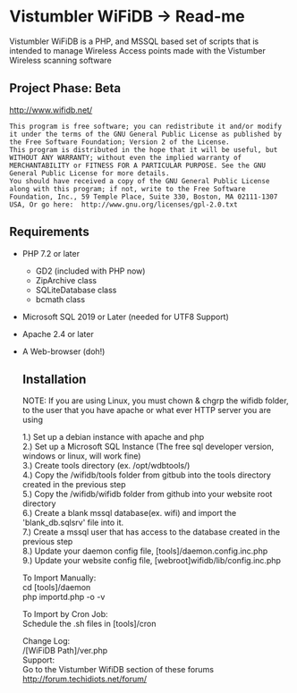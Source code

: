 Vistumbler WiFiDB -> Read-me
===================

Vistumbler WiFiDB is a PHP, and MSSQL based set of scripts that is intended to manage Wireless Access points made with the Vistumber Wireless scanning software  

  Project Phase: Beta
  --------------
  http://www.wifidb.net/

	This program is free software; you can redistribute it and/or modify it under the terms of the GNU General Public License as published by the Free Software Foundation; Version 2 of the License.
	This program is distributed in the hope that it will be useful, but WITHOUT ANY WARRANTY; without even the implied warranty of MERCHANTABILITY or FITNESS FOR A PARTICULAR PURPOSE. See the GNU General Public License for more details.
	You should have received a copy of the GNU General Public License along with this program; if not, write to the Free Software Foundation, Inc., 59 Temple Place, Suite 330, Boston, MA 02111-1307 USA, Or go here:  http://www.gnu.org/licenses/gpl-2.0.txt
		
  Requirements
  --------------
* PHP 7.2 or later  
	* GD2 (included with PHP now)  
	* ZipArchive class  
	* SQLiteDatabase class  
	* bcmath class  
* Microsoft SQL 2019 or Later (needed for UTF8 Support)  
* Apache 2.4 or later  
* A Web-browser (doh!)  

  Installation
  --------------
	NOTE: If you are using Linux, you must chown & chgrp the wifidb folder, to the user 
	that you have apache or what ever HTTP server you are using 
	
	1.) Set up a debian instance with apache and php  
	2.) Set up a Microsoft SQL Instance (The free sql developer version, windows or linux, will work fine)  
	3.) Create tools directory (ex. /opt/wdbtools/)  
	4.) Copy the /wifidb/tools folder from gitbub into the tools directory created in the previous step  
	5.) Copy the /wifidb/wifidb folder from github into your website root directory  
	6.) Create a blank mssql database(ex. wifi) and import the 'blank_db.sqlsrv' file into it.  
	7.) Create a mssql user that has access to the database created in the previous step  
	8.) Update your daemon config file, [tools]/daemon.config.inc.php  
	9.) Update your website config file, [webroot]wifidb/lib/config.inc.php  
	
  To Import Manually:  
	cd [tools]/daemon  
	php importd.php -o -v  

  To Import by Cron Job:  
	Schedule the .sh files in [tools]/cron  

  Change Log:  
		/[WiFiDB Path]/ver.php  
  Support:  
		Go to the Vistumber WifiDB section of these forums http://forum.techidiots.net/forum/  
